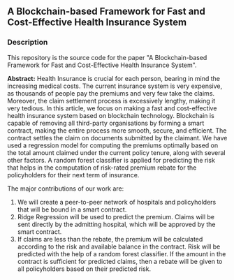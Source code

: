 ## A Blockchain-based Framework for Fast and Cost-Effective Health Insurance System

### <a name = "Description"> </a> Description
This repository is the source code for the paper "A Blockchain-based Framework for Fast and Cost-Effective Health Insurance System".

**Abstract:** Health Insurance is crucial for each person, bearing in mind the increasing medical costs. The current insurance system is very expensive, as thousands of people pay the premiums and very few take the claims. Moreover, the claim settlement process is excessively lengthy, making it very tedious. In this article, we focus on making a fast and cost-effective health insurance system based on blockchain technology. Blockchain is capable of removing all third-party organisations by forming a smart contract, making the entire process more smooth, secure, and efficient. The contract settles the claim on documents submitted by the claimant. We have used a regression model for computing the premiums optimally based on the total amount claimed under the current policy tenure, along with several other factors. A random forest classifier is applied for predicting the risk that helps in the computation of risk-rated premium rebate for the policyholders for their next term of insurance.

The major contributions of our work are:
1. We will create a peer-to-peer network of hospitals and policyholders that will be bound in a smart contract.
2. Ridge Regression will be used to predict the premium. Claims will be sent directly by the admitting hospital, which will be approved by the smart contract.
3. If claims are less than the rebate, the premium will be calculated according to the risk and available balance in the contract.  Risk will be predicted with the help of a random forest classifier. If the amount in the contract is sufficient for predicted claims, then a rebate will be given to all policyholders based on their predicted risk.

